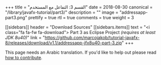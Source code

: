 +++
title = "القسم 3: التفاعل مع المستخدم"
date = 2018-08-30
canonical = "/library/javafx-tutorial/part3/"
description = ""
image = "addressapp-part3.png"
prettify = true
rtl = true
comments = true 
weight = 3

[[sidebars]]
header = "Download Sources"
[[sidebars.items]]
text = "<i class=\"fa fa-fw fa-download\"></i> Part 3 as Eclipse Project <em>(requires at least JDK 8u40)</em>"
link = "https://github.com/marcojakob/tutorial-javafx-8/releases/download/v1.1/addressapp-jfx8u40-part-3.zip"
+++

<div class="alert alert-warning">
  <i class="fa fa-language"></i> This page needs an Arabic translation. If you'd like to help out please read <a href="/library/how-to-contribute/" class="alert-link">how to contribute</a>.
</div>

